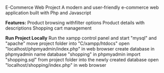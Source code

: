 E-Commerce Web Project
A modern and user-friendly e-commerce web application built with Php and Javascript

**Features:**
Product browsing withfilter options
Product details with descriptions
Shopping cart management


**Run Project Locally**
Run the xampp control panel and start "mysql" and "apache"
move project folder into "C/xampp/htdocs"
open "localhost/phpmyadmin/index.php" in web browser
create database in phpmyadmin
name database "shopping" in phpmyadmin
import "shopping.sql" from project folder into the newly created database
open "localhost/shopping/index.php" in web browser
